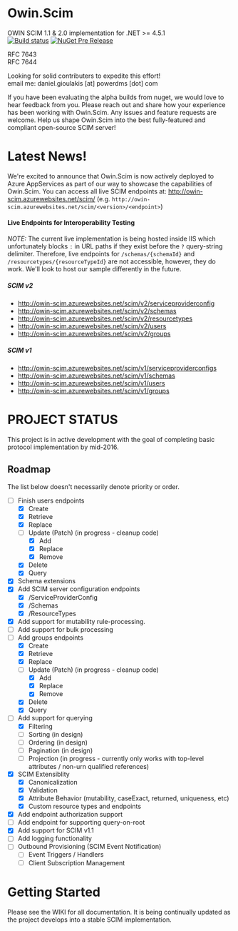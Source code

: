 # Owin.Scim
OWIN SCIM 1.1 & 2.0 implementation for .NET >= 4.5.1  
[![Build status](https://ci.appveyor.com/api/projects/status/qgblu9mx4f53tvee/branch/master?svg=true)](https://ci.appveyor.com/project/powerdms/owin-scim/branch/master) [![NuGet Pre Release](https://img.shields.io/nuget/vpre/Owin.Scim.svg?maxAge=1800)](https://www.nuget.org/packages/Owin.Scim/)

RFC 7643  
RFC 7644

Looking for solid contributers to expedite this effort!  
email me:  daniel.gioulakis [at] powerdms [dot] com

If you have been evaluating the alpha builds from nuget, we would love to hear feedback from you. Please reach out and share how your experience has been working with Owin.Scim. Any issues and feature requests are welcome. Help us shape Owin.Scim into the best fully-featured and compliant open-source SCIM server!

Latest News!
============
We're excited to announce that Owin.Scim is now actively deployed to Azure AppServices as part of our way to showcase the capabilities of Owin.Scim. You can access all live SCIM endpoints at: http://owin-scim.azurewebsites.net/scim/ (e.g. `http://owin-scim.azurewebsites.net/scim/<version>/<endpoint>`)  

#### Live Endpoints for Interoperability Testing  
*NOTE:* The current live implementation is being hosted inside IIS which unfortunately blocks `:` in URL paths if they exist before the `?` query-string delimiter. Therefore, live endpoints for `/schemas/{schemaId}` and `/resourcetypes/{resourceTypeId}` are not accessible, however, they do work. We'll look to host our sample differently in the future.

##### SCIM v2  
- http://owin-scim.azurewebsites.net/scim/v2/serviceproviderconfig
- http://owin-scim.azurewebsites.net/scim/v2/schemas
- http://owin-scim.azurewebsites.net/scim/v2/resourcetypes
- http://owin-scim.azurewebsites.net/scim/v2/users
- http://owin-scim.azurewebsites.net/scim/v2/groups

##### SCIM v1   
- http://owin-scim.azurewebsites.net/scim/v1/serviceproviderconfigs
- http://owin-scim.azurewebsites.net/scim/v1/schemas
- http://owin-scim.azurewebsites.net/scim/v1/users
- http://owin-scim.azurewebsites.net/scim/v1/groups

PROJECT STATUS
==============
This project is in active development with the goal of completing basic protocol implementation by mid-2016.

Roadmap
-------
The list below doesn't necessarily denote priority or order.

- [ ] Finish users endpoints
  - [x] Create  
  - [x] Retrieve  
  - [x] Replace  
  - [ ] Update (Patch) (in progress - cleanup code)
    - [x] Add  
    - [x] Replace  
    - [x] Remove  
  - [x] Delete  
  - [x] Query
- [x] Schema extensions
- [x] Add SCIM server configuration endpoints
  - [x] /ServiceProviderConfig
  - [x] /Schemas
  - [x] /ResourceTypes
- [x] Add support for mutability rule-processing.
- [ ] Add support for bulk processing
- [ ] Add groups endpoints
  - [x] Create
  - [x] Retrieve
  - [x] Replace
  - [ ] Update (Patch)  (in progress - cleanup code)
    - [x] Add
    - [x] Replace
    - [x] Remove
  - [x] Delete  
  - [x] Query
- [ ] Add support for querying
  - [x] Filtering
  - [ ] Sorting (in design)
  - [ ] Ordering (in design)
  - [ ] Pagination (in design)
  - [ ] Projection (in progress - currently only works with top-level attributes / non-urn qualified references)
- [x] SCIM Extensiblity
  - [x] Canonicalization  
  - [x] Validation  
  - [x] Attribute Behavior (mutability, caseExact, returned, uniqueness, etc)
  - [x] Custom resource types and endpoints
- [x] Add endpoint authorization support
- [ ] Add endpoint for supporting query-on-root
- [x] Add support for SCIM v1.1
- [ ] Add logging functionality
- [ ] Outbound Provisioning (SCIM Event Notification)
  - [ ] Event Triggers / Handlers
  - [ ] Client Subscription Management

Getting Started
===============
Please see the WIKI for all documentation. It is being continually updated as the project develops into a stable SCIM implementation.
